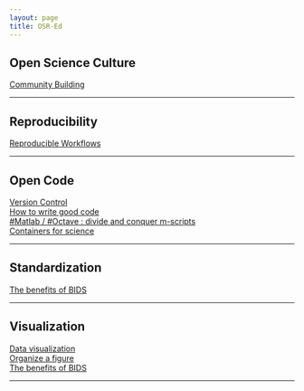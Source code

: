 ```yaml
---
layout: page
title: OSR-Ed
---
```


<a href="" target="_blank"></a>
## Open Science Culture

<a href="https://youtu.be/3H0zQ6odOd0" target="_blank">Community Building</a><br/>

---

## Reproducibility

<a href="https://youtu.be/tk2eZSrM8oA" target="_blank">Reproducible Workflows</a><br/>

---

## Open Code

<a href="https://youtu.be/gfPP2pQ8Rms" target="_blank">Version Control</a><br/>
<a href="https://youtu.be/gfPP2pQ8Rms" target="_blank">How to write good code</a><br/>
<a href="https://youtu.be/AWfrlKTLkqw" target="_blank">#Matlab / #Octave : divide and conquer m-scripts</a><br/>
<a href="https://youtu.be/pc3YOZUG3lQ" target="_blank">Containers for science</a><br/>

---

## Standardization

<a href="https://youtu.be/K9hVAr5fvJg" target="_blank">The benefits of BIDS</a><br/>

---

## Visualization

<a href="https://youtu.be/HwpYh39lPHs" target="_blank">Data visualization</a><br/>
<a href="https://youtu.be/W91kvzU0Cec" target="_blank">Organize a figure</a><br/>
<a href="https://youtu.be/K9hVAr5fvJg" target="_blank">The benefits of BIDS</a><br/>

---
